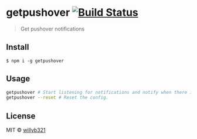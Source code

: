 # getpushover [![Build Status](https://travis-ci.org/willyb321/getpushover.svg?branch=master)](https://travis-ci.org/willyb321/getpushover)

> Get pushover notifications


## Install

```
$ npm i -g getpushover
```

## Usage

```bash
getpushover # Start listening for notifications and notify when there is one.
getpushover --reset # Reset the config.
```


## License

MIT © [willyb321](https://williamblythe.info)
